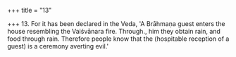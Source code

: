 +++
title = "13"

+++
13. For it has been declared in the Veda, 'A Brāhmaṇa guest enters the house resembling the Vaiśvānara fire. Through., him they obtain rain, and food through rain. Therefore people know that the (hospitable reception of a guest) is a ceremony averting evil.'
